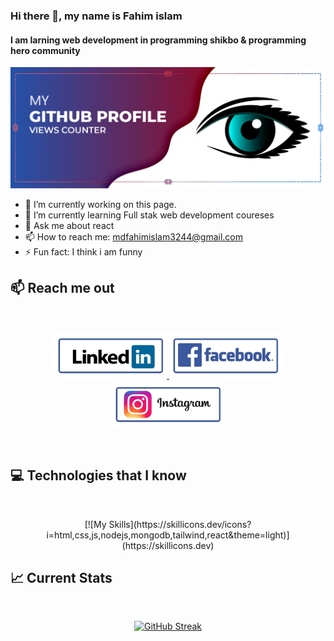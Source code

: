 ### Hi there 👋, my name is Fahim islam
#### I am larning web development in programming shikbo & programming hero community
![I am larning web development in programming shikbo & programming hero community](https://github.com/mdfahimislamshoun/mdfahimislamshoun/blob/main/git%20bannar.jpg)



- 🔭 I’m currently working on this page. 
- 🌱 I’m currently learning Full stak web development coureses 
- 💬 Ask me about react 
- 📫 How to reach me: mdfahimislam3244@gmail.com 
- ⚡ Fun fact: I think i am funny 


## :mailbox: Reach me out

<br />

<p align="center">
    <a href="https://www.linkedin.com/in/fahim-islam-a3a10a270/">
        <img height="75" src="https://raw.githubusercontent.com/sakibhossain22/sakibhossain22/main/images/Linkedin.png">
    </a>
    <a href="https://www.facebook.com/profile.php?id=100029592060567">
        <img height="75" src="https://raw.githubusercontent.com/sakibhossain22/sakibhossain22/main/images/Facebook.png">
    </a>
    <a href="https://twitter.com/fahi_islam">
        <img height="75" src="https://raw.githubusercontent.com/sakibhossain22/sakibhossain22/main/images/Twitter2.png">
    </a>
</p>

<br />

## :computer: Technologies that I know
<br>
<p align="center">
    [![My Skills](https://skillicons.dev/icons?i=html,css,js,nodejs,mongodb,tailwind,react&theme=light)](https://skillicons.dev)
</p>




## :chart_with_upwards_trend: Current Stats

<br />
<p align="center">
<a href="https://git.io/streak-stats"><img src="https://github-readme-streak-stats.herokuapp.com?user=mdfahimislamshoun&theme=radical" alt="GitHub Streak" /></a>

</p>


<a href="http://github-profile-summary-cards.vercel.app/api/cards/repos-per-language?username={username}&theme={dracula}&exclude={html,css,js}" />  </a>


 


